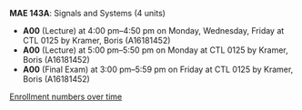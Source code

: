 **MAE 143A**: Signals and Systems (4 units)

- **A00** (Lecture) at 4:00 pm–4:50 pm on Monday, Wednesday, Friday at CTL 0125 by Kramer, Boris (A16181452)
- **A00** (Lecture) at 5:00 pm–5:50 pm on Monday at CTL 0125 by Kramer, Boris (A16181452)
- **A00** (Final Exam) at 3:00 pm–5:59 pm on Friday at CTL 0125 by Kramer, Boris (A16181452)

[Enrollment numbers over time](./MAE143A.tsv)
